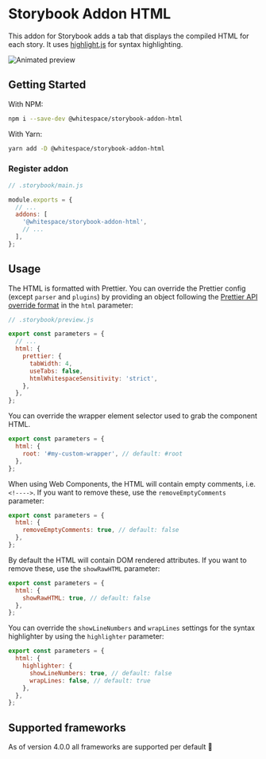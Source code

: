 # Storybook Addon HTML

This addon for Storybook adds a tab that displays the compiled HTML for each
story. It uses [highlight.js](https://highlightjs.org/) for syntax highlighting.

![Animated preview](https://raw.githubusercontent.com/whitespace-se/storybook-addon-html/master/image.gif)

## Getting Started

With NPM:

```sh
npm i --save-dev @whitespace/storybook-addon-html
```

With Yarn:

```sh
yarn add -D @whitespace/storybook-addon-html
```

### Register addon

```js
// .storybook/main.js

module.exports = {
  // ...
  addons: [
    '@whitespace/storybook-addon-html',
    // ...
  ],
};
```

## Usage

The HTML is formatted with Prettier. You can override the Prettier config
(except `parser` and `plugins`) by providing an object following the
[Prettier API override format](https://prettier.io/docs/en/options.html) in the
`html` parameter:

```js
// .storybook/preview.js

export const parameters = {
  // ...
  html: {
    prettier: {
      tabWidth: 4,
      useTabs: false,
      htmlWhitespaceSensitivity: 'strict',
    },
  },
};
```

You can override the wrapper element selector used to grab the component HTML.

```js
export const parameters = {
  html: {
    root: '#my-custom-wrapper', // default: #root
  },
};
```

When using Web Components, the HTML will contain empty comments, i.e. `<!---->`.
If you want to remove these, use the `removeEmptyComments` parameter:

```js
export const parameters = {
  html: {
    removeEmptyComments: true, // default: false
  },
};
```

By default the HTML will contain DOM rendered attributes.
If you want to remove these, use the `showRawHTML` parameter:

```js
export const parameters = {
  html: {
    showRawHTML: true, // default: false
  },
};
```

You can override the `showLineNumbers` and `wrapLines` settings for the syntax
highlighter by using the `highlighter` parameter:

```js
export const parameters = {
  html: {
    highlighter: {
      showLineNumbers: true, // default: false
      wrapLines: false, // default: true
    },
  },
};
```

## Supported frameworks

As of version 4.0.0 all frameworks are supported per default 🎉
